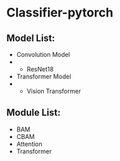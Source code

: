 # Classifier-pytorch
## Model List:
- Convolution Model
- - ResNet18
- Transformer Model
- - Vision Transformer 
## Module List:
- BAM
- CBAM
- Attention
- Transformer
